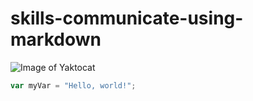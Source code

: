 # skills-communicate-using-markdown
![Image of Yaktocat](https://octodex.github.com/images/yaktocat.png)
``` javascript
var myVar = "Hello, world!";
```

